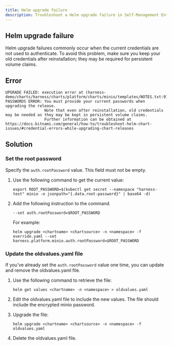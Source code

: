 ```yaml
---
title: Helm upgrade failure
description: Troubleshoot a Helm upgrade failure in Self-Management Enterprise Edition
---
```



## Helm upgrade failure

Helm upgrade failures commonly occur when the current credentials are not used to authenticate. To avoid this problem, make sure you keep your old credentials after reinstallation; they may be required for persistent volume claims.


## Error

   ```
   UPGRADE FAILED: execution error at (harness-demo/charts/harness/charts/platform/charts/minio/templates/NOTES.txt:91:4): 
   PASSWORDS ERROR: You must provide your current passwords when upgrading the release.
                    Note that even after reinstallation, old credentials may be needed as they may be kept in persistent volume claims.
                    Further information can be obtained at https://docs.bitnami.com/general/how-to/troubleshoot-helm-chart-issues/#credential-errors-while-upgrading-chart-releases
   ```

## Solution

### Set the root password

Specify the `auth.rootPassword` value. This field must not be empty. 

1. Use the following command to get the current value:

   ```
   export ROOT_PASSWORD=$(kubectl get secret --namespace "harness-test" minio -o jsonpath="{.data.root-password}" | base64 -d)
   ```

2. Add the following instruction to the command. 

   ```
   --set auth.rootPassword=$ROOT_PASSWORD
   ```

   For example:

   ```
   helm upgrade <chartname> <chartsource> -n <namespace> -f override.yaml --set harness.platform.minio.auth.rootPassword=$ROOT_PASSWORD
   ```
   
### Update the oldvalues.yaml file

If you've already set the `auth.rootPassword` value one time, you can update and remove the oldvalues.yaml file.

1. Use the following command to retrieve the file:

   ```
   helm get values <chartname> -n <namespace> > oldvalues.yaml
   ```

2. Edit the oldvalues.yaml file to include the new values. The file should include the encrypted minio password.

3. Upgrade the file:

   ```
   helm upgrade <chartname> <chartsource> -n <namespace> -f oldvalues.yaml
   ```

4. Delete the oldvalues.yaml file.


